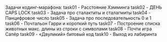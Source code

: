 Задачи кодинг-марафона:
task01 - Расстояние Хэмминга
task02 - ДЕНЬ CAPS LOCK
task03 - Задача про сталактиты и сталагмиты
task04 - Панцифровое число
task05 - Задача про последовательность 0 и 1
task06 - Почтальон Гарри и короткий путь
task07 - Построение списка животных макс. длины из строки с символами
task08 - Почти игра Сапёр
task09 - «Двуликий» битовый код
task10 - Выход из лабиринта

